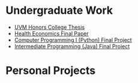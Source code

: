 # Undergraduate Work

- [UVM Honors College Thesis](hcol-thesis.html)
- [Health Economics Final Paper](econ-4850-final-paper.html)
- [Computer Programming I (Python) Final Project](cs-021-final-project.html)
- [Intermediate Programming (Java) Final Project](cs-110-final-project.html)

# Personal Projects
